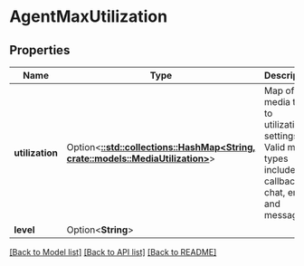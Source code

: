 # AgentMaxUtilization

## Properties

Name | Type | Description | Notes
------------ | ------------- | ------------- | -------------
**utilization** | Option<[**::std::collections::HashMap<String, crate::models::MediaUtilization>**](MediaUtilization.md)> | Map of media type to utilization settings.  Valid media types include call, callback, chat, email, and message. | [optional]
**level** | Option<**String**> |  | [optional]

[[Back to Model list]](../README.md#documentation-for-models) [[Back to API list]](../README.md#documentation-for-api-endpoints) [[Back to README]](../README.md)


